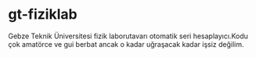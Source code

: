 # gt-fiziklab
Gebze Teknik Üniversitesi fizik laborutavarı otomatik seri hesaplayıcı.Kodu çok amatörce ve gui berbat ancak o kadar uğraşacak kadar işsiz değilim.
